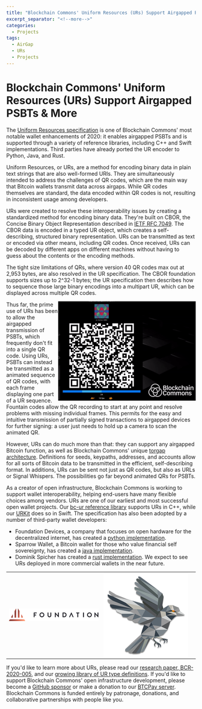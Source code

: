 ```yaml
---
title: "Blockchain Commons' Uniform Resources (URs) Support Airgapped PSBTs & More"
excerpt_separator: "<!--more-->"
categories:
  - Projects
tags:
  - AirGap
  - URs
  - Projects
---
```


# Blockchain Commons' Uniform Resources (URs) Support Airgapped PSBTs & More

The [Uniform Resources specification](https://github.com/BlockchainCommons/Research/blob/master/papers/bcr-2020-005-ur.md) is one of Blockchain Commons' most notable wallet enhancements of 2020: it enables airgapped PSBTs and is supported through a variety of reference libraries, including C++ and Swift implementations. Third parties have already ported the UR encoder to Python, Java, and Rust.

Uniform Resources, or URs, are a method for encoding binary data in plain text strings that are also well-formed URIs. They are simultaneously intended to address the challenges of QR codes, which are the main way that Bitcoin wallets transmit  data across airgaps. While QR codes themselves are standard, the data encoded within QR codes is not, resulting in inconsistent usage among developers.

URs were created to resolve these interoperability issues by creating a standardized method for encoding binary data. They're built on CBOR, the Concise Binary Object Representation described in [IETF RFC 7049](https://tools.ietf.org/html/rfc7049). The CBOR data is encoded in a typed UR object, which creates a self-describing, structured binary representation. URs can be transmitted as text or encoded via other means, including QR codes. Once received, URs can be decoded by different apps on different machines without having to guess about the contents or the encoding methods.

The tight size limitations of QRs, where version 40 QR codes max out at 2,953 bytes, are also resolved in the UR specification. The CBOR foundation supports sizes up to 2^32-1 bytes; the UR specification then describes how to sequence those large binary encodings into a multipart UR, which can be displayed across multiple QR codes.

<img src="https://raw.githubusercontent.com/BlockchainCommons/URDemo/master/Images/urdemo-animated.gif" align="right">

Thus far, the prime use of URs has been to allow the airgapped transmission of PSBTs, which frequently don't fit into a single QR code. Using URs, PSBTs can instead be transmitted as a animated sequence of QR codes, with each frame displaying one part of a UR sequence. Fountain codes allow the QR recording to start at any point and resolve problems with missing individual frames. This permits for the easy and intuitive transmission of partially signed transactions to airgapped devices for further signing: a user just needs to hold up a camera to scan the animated QR.

However, URs can do much more than that: they can support any airgapped Bitcoin function, as well as Blockchain Commons' unique [torgap architecture](https://github.com/BlockchainCommons/torgap/blob/master/Docs/FAQ.md). Definitions for seeds, keypaths, addresses, and accounts allow for all sorts of Bitcoin data to be transmitted in the efficient, self-describing format. In additions, URs can be sent not just as QR codes, but also as URLs or Signal Whispers. The possibilities go far beyond animated QRs for PSBTs.

As a creator of open infrastructure, Blockchain Commons is working to support wallet interoperability, helping end-users have many flexible choices among vendors. URs are one of our earliest and most successful open wallet projects. Our [bc-ur reference library](https://github.com/BlockchainCommons/bc-ur) supports URs in C++, while our [URKit](https://github.com/BlockchainCommons/URKit) does so in Swift. The specification has also been adopted by a number of third-party wallet developers: 
* Foundation Devices, a company that focuses on open hardware for the decentralized internet, has created a [python implementation](https://github.com/Foundation-Devices/foundation-ur-py).
* Sparrow Wallet, a Bitcoin wallet for those who value financial self sovereignty, has created a [java implementation](https://github.com/sparrowwallet/hummingbird). 
* Dominik Spicher has created a [rust implementation](https://github.com/dspicher/ur-rs).
We expect to see URs deployed in more commercial wallets in the near future.

<center>
<table width="100%" border=0>
  <tr>
    <td width="50%">
      <img src="https://raw.githubusercontent.com/BlockchainCommons/www.blockchaincommons.com/master/images/airgap/foundation-logo.png" align="right">
    </td>
    <td width="50%">
      <center>
        <img src="https://raw.githubusercontent.com/BlockchainCommons/www.blockchaincommons.com/master/images/airgap/sparrowwallet-logo-sm.png" align="left">
      </center>
    </td>
  </tr>
</table>
</center>

If you'd like to learn more about URs, please read our [research paper, BCR-2020-005](https://github.com/BlockchainCommons/Research/blob/master/papers/bcr-2020-005-ur.md), and our [growing library of UR type definitions](https://github.com/BlockchainCommons/Research/blob/master/papers/bcr-2020-006-urtypes.md). If you'd like to support Blockchain Commons' open infrastructure development, please become a [GitHub sponsor](https://github.com/sponsors/BlockchainCommons) or make a donation to our [BTCPay server](https://btcpay.blockchaincommons.com/). Blockchain Commons is funded entirely by patronage, donations, and collaborative partnerships with people like you. 
